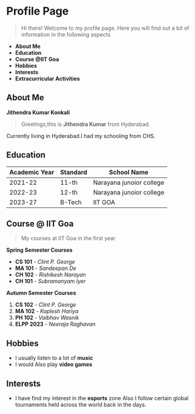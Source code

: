 # Profile Page
>Hi there! Welcome to my profile page.
Here you will find out a bit of information in the following aspects 
- **About Me**
- **Education**
- **Course @IIT Goa**
- **Hobbies**
- **Interests**
- **Extracurricular Activities**

## About Me
**Jithendra Kumar Konkali**

>Greetings,this is **Jithendra Kumar** from Hyderabad.

Currently living in Hyderabad.I had my schooling from CHS.

## Education

|Academic Year                |Standard              |School Name                         |
|----------------|-------------------------------|-----------------------------|
|2021-22|11-th|Narayana junoior college|
|2022-23|12-th|Narayana junoior college|
|2023-27|B-Tech|IIT GOA|

## Course @ IIT Goa
> My courses at IIT Goa in the first year

**Spring Semester Courses**
- **CS 101** - *Clint P. George*
- **MA 101** - *Sandeepan De*
- **CH 102** - *Rishikesh Narayan*
- **CH 101** - *Subramanyam Iyer*

**Autumn Semester Courses**
1. **CS 102** - *Clint P. George*
2. **MA 102** - *Kaplesh Hariya*
3. **PH 102** - *Vaibhav Wasnik*
4. **ELPP 2023** - *Neeraja Raghavan*

## Hobbies
- I usually listen to a lot of **music**
- I would Also play **video games**

## Interests

- I have find my interest in the **esports** zone
Also I follow certain global tournaments held across the world back in the days.

